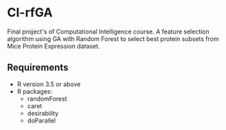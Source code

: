 # CI-rfGA
Final project's of Computational Intelligence course. A feature selection algorithm using GA with Random Forest to select best protein subsets from Mice Protein Expression dataset.

## Requirements
- R version 3.5 or above
- R packages:
  - randomForest
  - caret
  - desirability
  - doParallel
